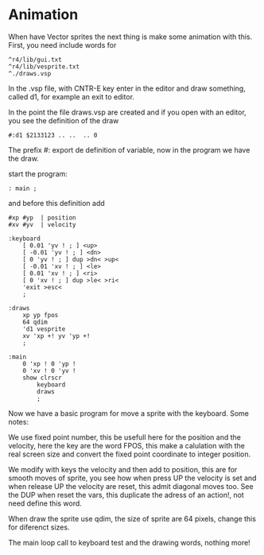 # Animation

When have Vector sprites the next thing is make some animation with this.
First, you need include words for

```
^r4/lib/gui.txt
^r4/lib/vesprite.txt
^./draws.vsp
```

In the .vsp file, with CNTR-E key enter in the editor and draw something, called d1, for example an exit to editor.

In the point the file draws.vsp are created and if you open with an editor, you see the definition of the draw

```
#:d1 $2133123 .. ..  .. 0
```

The prefix #: export de definition of variable, now in the program we have the draw.

start the program:

```
: main ;
```

and before this definition add

```
#xp #yp  | position
#xv #yv	 | velocity

:keyboard
	[ 0.01 'yv ! ; ] <up>
	[ -0.01 'yv ! ; ] <dn>
	[ 0 'yv ! ; ] dup >dn< >up<
	[ -0.01 'xv ! ; ] <le>
	[ 0.01 'xv ! ; ] <ri>
	[ 0 'xv ! ; ] dup >le< >ri<
	'exit >esc<
	;

:draws
	xp yp fpos
	64 qdim
	'd1 vesprite
	xv 'xp +! yv 'yp +!
	;

:main
	0 'xp ! 0 'yp !
	0 'xv ! 0 'yv !
	show clrscr
		keyboard
		draws
		;
```

Now we have a basic program for move a sprite with the keyboard. Some notes:

We use fixed point number, this be usefull here for the position and the velocity, here the key are the word FPOS, this make a calulation with the real screen size and convert the fixed point coordinate to integer position.

We modify with keys the velocity and then add to position, this are for smooth moves of sprite, you see how when press UP the velocity is set and when release UP the velocity are reset, this admit diagonal moves too. See the DUP when reset the vars, this duplicate the adress of an action!, not need define this word.

When draw the sprite use qdim, the size of sprite are 64 pixels, change this for diferenct sizes.

The main loop call to keyboard test and the drawing words, nothing more!


